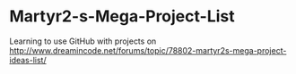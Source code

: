 # Martyr2-s-Mega-Project-List
Learning to use GitHub with projects on http://www.dreamincode.net/forums/topic/78802-martyr2s-mega-project-ideas-list/
